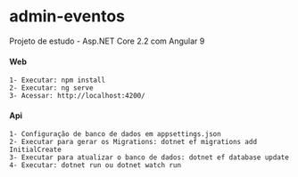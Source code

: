 # admin-eventos

Projeto de estudo - Asp.NET Core 2.2 com Angular 9

#### Web
    1- Executar: npm install
    2- Executar: ng serve
    3- Acessar: http://localhost:4200/

#### Api
    1- Configuração de banco de dados em appsettings.json
    2- Executar para gerar os Migrations: dotnet ef migrations add InitialCreate
    3- Executar para atualizar o banco de dados: dotnet ef database update
    4- Executar: dotnet run ou dotnet watch run
